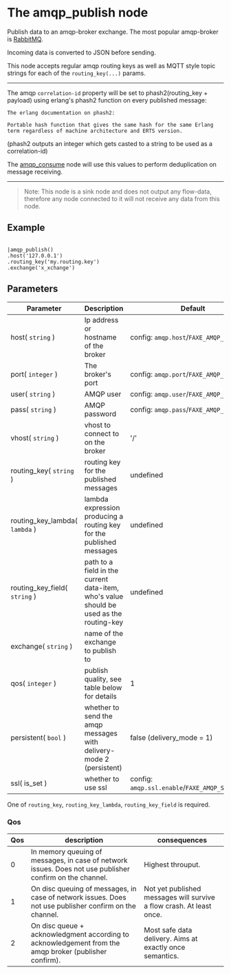 The amqp_publish node
=====================

Publish data to an amqp-broker exchange. The most popular amqp-broker is [RabbitMQ](https://www.rabbitmq.com).

Incoming data is converted to JSON before sending.

This node accepts regular amqp routing keys as well as MQTT style topic strings for each of the `routing_key(...)` params.

-----------
The amqp `correlation-id` property will be set to phash2(routing_key + payload) using erlang's phash2 function on every published message:
    
    The erlang documentation on phash2:

    Portable hash function that gives the same hash for the same Erlang term regardless of machine architecture and ERTS version.

(phash2 outputs an integer which gets casted to a string to be used as a correlation-id)

The [amqp_consume](amqp_consume.md) node will use this values to perform deduplication on message receiving.

-----------

> Note: This node is a sink node and does not output any flow-data, therefore any node connected to it will not receive any data from this node.

Example
-------
```dfs  

|amqp_publish()
.host('127.0.0.1') 
.routing_key('my.routing.key')
.exchange('x_xchange')

```

Parameters
----------

| Parameter                      | Description                                                                             | Default                                          |
|--------------------------------|-----------------------------------------------------------------------------------------|--------------------------------------------------|
| host( `string` )               | Ip address or hostname of the broker                                                    | config: `amqp.host`/`FAXE_AMQP_HOST`             |
| port( `integer` )              | The broker's port                                                                       | config: `amqp.port`/`FAXE_AMQP_PORT`             |
| user( `string` )               | AMQP user                                                                               | config: `amqp.user`/`FAXE_AMQP_USER`             |
| pass( `string` )               | AMQP password                                                                           | config: `amqp.pass`/`FAXE_AMQP_PASS`             |
| vhost( `string` )              | vhost to connect to on the broker                                                       | '/'                                              |
| routing_key( `string` )        | routing key for the published messages                                                  | undefined                                        |
| routing_key_lambda( `lambda` ) | lambda expression producing a routing key for the published messages                    | undefined                                        |
| routing_key_field( `string` )  | path to a field in the current data-item, who's value should be used as the routing-key | undefined                                        |
| exchange( `string` )           | name of the exchange to publish to                                                      |                                                  |
| qos( `integer` )               | publish quality, see table below for details                                            | 1                                                |
| persistent( `bool` )           | whether to send the amqp messages with delivery-mode 2 (persistent)                     | false (delivery_mode = 1)                        |
| ssl( is_set )                  | whether to use ssl                                                                      | config: `amqp.ssl.enable`/`FAXE_AMQP_SSL_ENABLE` |

One of `routing_key`, `routing_key_lambda`, `routing_key_field` is required.

### Qos
| Qos | description                                                                                              | consequences                                                         |
|-----|----------------------------------------------------------------------------------------------------------|----------------------------------------------------------------------|
| 0   | In memory queuing of messages, in case of network issues. Does not use publisher confirm on the channel. | Highest throuput.                                                    |
| 1   | On disc queuing of messages, in case of network issues. Does not use publisher confirm on the channel.   | Not yet published messages will survive a flow crash. At least once. |
| 2   | On disc queue + acknowledgment according to acknowledgement from the amqp broker (publisher confirm).    | Most safe data delivery. Aims at exactly once semantics.             |